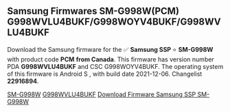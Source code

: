<h2>Samsung Firmwares SM-G998W(PCM) G998WVLU4BUKF/G998WOYV4BUKF/G998WVLU4BUKF</h2>
Download the Samsung firmware for the ✅ <strong>Samsung SSP </strong> ⭐ <strong>SM-G998W</strong> with product code <strong>PCM</strong> <strong> from Canada</strong>. This firmware has version number PDA <strong>G998WVLU4BUKF</strong> and CSC G998WOYV4BUKF. The operating system of this firmware is Android S , with build date 2021-12-06. Changelist <strong>22916894</strong>.


[SM-G998W](https://samfirm.shop/samsung/model/SM-G998W)
[G998WVLU4BUKF](https://samfirm.shop/samsung/pda/G998WVLU4BUKF)
[Download Firmware Samsung SSP SM-G998W](https://samfirm.shop/samsung/firmware/480246)
